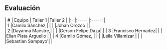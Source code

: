 ## Evaluación
| # | Equipo        | Taller 1 |Taller 2 |
|:-:|:-----         |:-----:   |   
| 1 |Camilo Sánchez,|          |
|   |Johan Orozco   |          |         
| 2 |Dayanna Maestre,|          | 
|   |Gerson Felipe Daza|          |
| 3 |Francisco Hernadez|          |
|   |Elian Plata Arguello |          |
| 4 |Camilo Gómez,     |          | 
|   |Leila Villamizar  |          |
|   |Sebastian Sampayo'|          |
